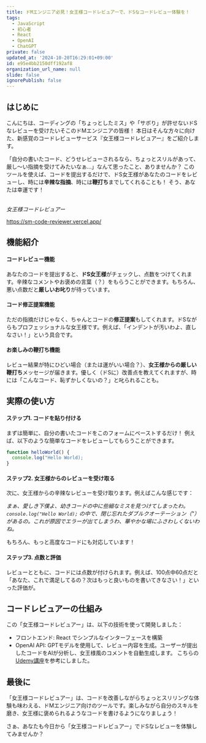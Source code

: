 ```yaml
---
title: ドMエンジニア必見！女王様コードレビュアーで、ドSなコードレビュー体験を！
tags:
  - JavaScript
  - 初心者
  - React
  - OpenAI
  - ChatGPT
private: false
updated_at: '2024-10-20T16:29:01+09:00'
id: e95e4bb2150dff192af8
organization_url_name: null
slide: false
ignorePublish: false
---
```

## はじめに
こんにちは、コーディングの「ちょっとしたミス」や「サボり」が許せないドSなレビューを受けたいそこのドMエンジニアの皆様！
本日はそんな方々に向けた、新感覚のコードレビューサービス『女王様コードレビュアー』をご紹介します。

「自分の書いたコード、どうせレビューされるなら、ちょっとスリルがあって、厳し〜い指摘を受けてみたいなぁ…」なんて思ったこと、ありませんか？
このツールを使えば、コードを提出するだけで、ドS女王様があなたのコードをレビューし、時には**辛辣な指摘**、時には**鞭打ち**までしてくれることも！
そう、あなたは幸運です！
<br><br>

*女王様コードレビュアー*

https://sm-code-reviewer.vercel.app/

## 機能紹介
#### コードレビュー機能

あなたのコードを提出すると、**ドS女王様**がチェックし、点数をつけてくれます。辛辣なコメントやお褒めの言葉（？）をもらうことができます。もちろん、悪い点数だと**厳しいお叱り**が待っています。
#### コード修正提案機能

ただの指摘だけじゃなく、ちゃんとコードの**修正提案**もしてくれます。ドSながらもプロフェッショナルな女王様です。例えば、「インデントが汚いわよ、直しなさい！」という具合です。

#### お楽しみの鞭打ち機能

レビュー結果が特にひどい場合（または運がいい場合？）、**女王様からの厳しい鞭打ち**メッセージが届きます。優しく（ドSに）改善点を教えてくれますが、時には「こんなコード、恥ずかしくないの？」と叱られることも。

## 実際の使い方
#### ステップ1. コードを貼り付ける
まずは簡単に、自分の書いたコードをこのフォームにペーストするだけ！
例えば、以下のような簡単なコードをレビューしてもらうことができます。
```javascript
function helloWorld() {
  console.log("Hello World);
}
```
#### ステップ2. 女王様からのレビューを受け取る
次に、女王様からの辛辣なレビューを受け取ります。例えばこんな感じです：

*まぁ、愛しき下僕よ、幼きコードの中に些細なミスを見つけてしまったわ。`console.log("Hello World);` の中で、閉じ忘れたダブルクオーテーション（"）があるの。これが原因でエラーが出てしまうわ、華やかな場にふさわしくないわね。*

もちろん、もっと高度なコードにも対応しています！

#### ステップ3. 点数と評価
レビューとともに、コードには点数が付けられます。例えば、100点中60点だと「あなた、これで満足してるの？次はもっと良いものを書いてきなさい！」といった評価が。


## コードレビュアーの仕組み
この「女王様コードレビュアー」は、以下の技術を使って開発しました：

- フロントエンド: React でシンプルなインターフェースを構築
- OpenAI API: GPTモデルを使用して、レビュー内容を生成。ユーザーが提出したコードをAIが分析し、女王様風のコメントを自動生成します。
こちらの[Udemy講座](https://www.udemy.com/course/react-product-development/?couponCode=24T1MT101824)を参考にしました。

## 最後に
「女王様コードレビュアー」は、コードを改善しながらちょっとスリリングな体験も味わえる、ドMエンジニア向けのツールです。楽しみながら自分のスキルを磨き、女王様に褒められるようなコードを書けるようになりましょう！

さぁ、あなたも今日から「女王様コードレビュアー」でドSなレビューを体験してみませんか？
